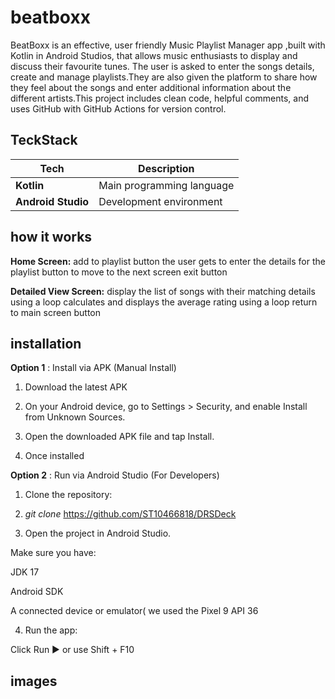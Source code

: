 # beatboxx
BeatBoxx is an effective, user friendly Music Playlist Manager app ,built with Kotlin in Android Studios, that allows music enthusiasts to display and discuss their favourite tunes. 
The user is asked to enter the songs details, create and manage playlists.They are also given the platform to share how they feel about the songs and enter additional
information about the different artists.This project includes clean code, helpful comments, and uses GitHub with GitHub Actions for version control.

## TeckStack


| Tech                                  | Description                                  |
| ------------------------------------- | -------------------------------------------- |
| **Kotlin**                            | Main programming language                    |
| **Android Studio**                    | Development environment                      |

## how it works
**Home Screen:**
add to playlist button
the user gets to enter the details for the playlist
button to move to the next screen
exit button

**Detailed View Screen:**
display the list of songs with their matching details using a loop
calculates and displays the average rating using a loop
return to main screen button

## installation


**Option 1** : Install via APK (Manual Install)

1) Download the latest APK

2) On your Android device, go to Settings > Security, and enable Install from Unknown Sources.

3) Open the downloaded APK file and tap Install.

4) Once installed

**Option 2** : Run via Android Studio (For Developers)

1) Clone the repository:


2) *git clone* <https://github.com/ST10466818/DRSDeck>

3) Open the project in Android Studio.

Make sure you have:

JDK 17

Android SDK

A connected device or emulator( we used the Pixel 9 API 36

4) Run the app:

Click Run ▶️ or use Shift + F10

## images



    
